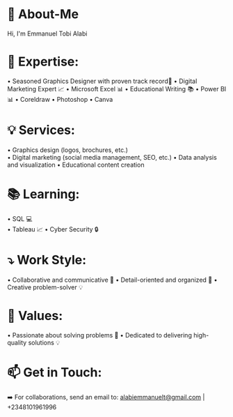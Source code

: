# 👋 About-Me
Hi, I'm Emmanuel Tobi Alabi


# 💼 Expertise: 
 • Seasoned Graphics Designer with proven track record🎨 
 • Digital Marketing Expert 📈  • Microsoft Excel 📊  • Educational Writing 📚 • Power BI 📊  • Coreldraw  • Photoshop  • Canva

# 💡 Services: 
 • Graphics design (logos, brochures, etc.)  
 • Digital marketing (social media management, SEO, etc.) 
 • Data analysis and visualization 
 • Educational content creation


# 📚 Learning:
 • SQL 💻  
 • Tableau 📈 
 • Cyber Security 🔒


# ⤵️ Work Style:
 • Collaborative and communicative 🤝
 • Detail-oriented and organized 📝
 • Creative problem-solver 💡


# 💪 Values:
 • Passionate about solving problems 🤔
 • Dedicated to delivering high-quality solutions 💡


# 📫 Get in Touch:
➡️ For collaborations, send an email to: alabiemmanuelt@gmail.com | +2348101961996 
